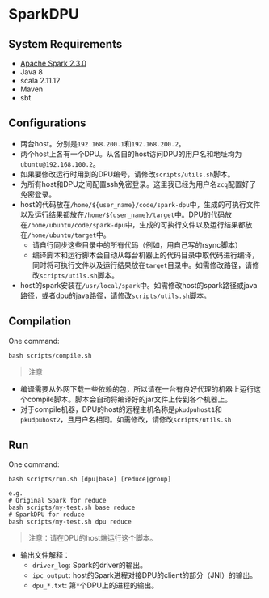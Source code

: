 # SparkDPU

## System Requirements

* [Apache Spark 2.3.0](https://archive.apache.org/dist/spark/spark-2.3.0/spark-2.3.0-bin-hadoop2.7.tgz)
* Java 8
* scala 2.11.12
* Maven
* sbt

## Configurations

* 两台host。分别是`192.168.200.1`和`192.168.200.2`。
* 两个host上各有一个DPU。从各自的host访问DPU的用户名和地址均为`ubuntu@192.168.100.2`。
* 如果要修改运行时用到的DPU编号，请修改`scripts/utils.sh`脚本。
* 为所有host和DPU之间配置ssh免密登录。这里我已经为用户名`zcq`配置好了免密登录。
* host的代码放在`/home/${user_name}/code/spark-dpu`中，生成的可执行文件以及运行结果都放在`/home/${user_name}/target`中。DPU的代码放在`/home/ubuntu/code/spark-dpu`中，生成的可执行文件以及运行结果都放在`/home/ubuntu/target`中。
    * 请自行同步这些目录中的所有代码（例如，用自己写的rsync脚本）
    * 编译脚本和运行脚本会自动从每台机器上的代码目录中取代码进行编译，同时将可执行文件以及运行结果放在`target`目录中。如需修改路径，请修改`scripts/utils.sh`脚本。
* host的spark安装在`/usr/local/spark`中。如需修改host的spark路径或java路径，或者dpu的java路径，请修改`scripts/utils.sh`脚本。


## Compilation

One command:
```shell
bash scripts/compile.sh
```

> 注意
* 编译需要从外网下载一些依赖的包，所以请在一台有良好代理的机器上运行这个compile脚本。脚本会自动将编译好的jar文件上传到各个机器上。
* 对于compile机器，DPU的host的远程主机名称是`pkudpuhost1`和`pkudpuhost2`，且用户名相同。如需修改，请修改`scripts/utils.sh`



## Run

One command:
```shell
bash scripts/run.sh [dpu|base] [reduce|group]

e.g.
# Original Spark for reduce
bash scripts/my-test.sh base reduce
# SparkDPU for reduce
bash scripts/my-test.sh dpu reduce
```
> 注意：请在DPU的host端运行这个脚本。
* 输出文件解释：
    * `driver_log`: Spark的driver的输出。
    * `ipc_output`: host的Spark进程对接DPU的client的部分（JNI）的输出。
    * `dpu_*.txt`: 第`*`个DPU上的进程的输出。

